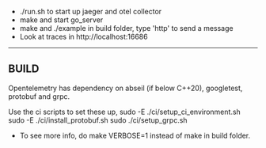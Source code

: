 * ./run.sh to start up jaeger and otel collector
* make and start go_server
* make and ./example in build folder, type 'http' to send a message
* Look at traces in http://localhost:16686


----------------------------------------------------------------
BUILD
----------------------------------------------------------------
Opentelemetry has dependency on abseil (if below C++20), googletest, protobuf and grpc.

Use the ci scripts to set these up,
    sudo -E ./ci/setup_ci_environment.sh
    sudo -E ./ci/install_protobuf.sh 
    sudo ./ci/setup_grpc.sh

* To see more info, do make VERBOSE=1 instead of make in build folder.